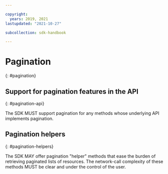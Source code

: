 ```yaml
---

copyright:
  years: 2019, 2021
lastupdated: "2021-10-27"

subcollection: sdk-handbook

---
```

# Pagination
{: #pagination}

## Support for pagination features in the API
{: #pagination-api}

The SDK MUST support pagination for any methods whose underlying API implements pagination.

## Pagination helpers
{: #pagination-helpers}

The SDK MAY offer pagination "helper" methods that ease the burden of retrieving paginated lists of resources.
The network-call complexity of these methods MUST be clear and under the control of the user.

